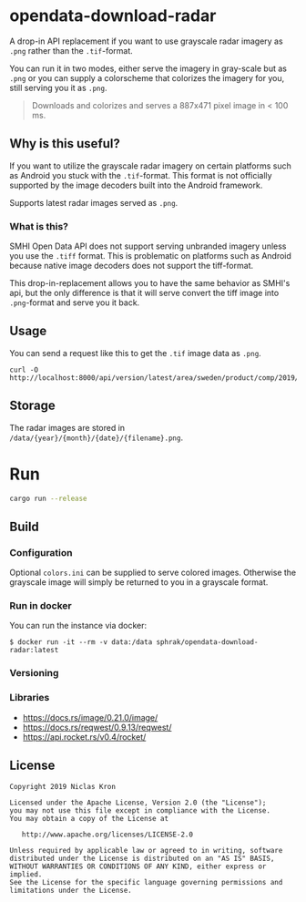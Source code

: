 # opendata-download-radar
A drop-in API replacement if you want to use grayscale radar imagery as
`.png` rather than the `.tif`-format.

You can run it in two modes, either serve the imagery in gray-scale
but as `.png` or you can supply a colorscheme that colorizes the
imagery for you, still serving you it as `.png`.

> Downloads and colorizes and serves a 887x471 pixel image in < 100 ms.

## Why is this useful?
If you want to utilize the grayscale radar imagery on certain
platforms such as Android you stuck with the `.tif`-format.
This format is not officially supported by the image decoders
built into the Android framework.

Supports latest radar images served as `.png`.

### What is this?
SMHI Open Data API does not support serving unbranded imagery unless
you use the `.tiff` format. This is problematic on platforms
such as Android because native image decoders does not support
the tiff-format.

This drop-in-replacement allows you to have the same behavior as SMHI's api,
but the only difference is that it will serve convert the tiff image into
`.png`-format and serve you it back.

## Usage
You can send a request like this to get the `.tif` image data as `.png`.
```
curl -O http://localhost:8000/api/version/latest/area/sweden/product/comp/2019/04/03/radar_1904030005
```

## Storage
The radar images are stored in `/data/{year}/{month}/{date}/{filename}.png`.

# Run
```sh
cargo run --release
```

## Build

### Configuration
Optional `colors.ini` can be supplied to serve colored images.
Otherwise the grayscale image will simply be returned to you
in a grayscale format.

### Run in docker
You can run the instance via docker:
```
$ docker run -it --rm -v data:/data sphrak/opendata-download-radar:latest
```

### Versioning

### Libraries
* https://docs.rs/image/0.21.0/image/
* https://docs.rs/reqwest/0.9.13/reqwest/
* https://api.rocket.rs/v0.4/rocket/

## License

	Copyright 2019 Niclas Kron

	Licensed under the Apache License, Version 2.0 (the "License");
	you may not use this file except in compliance with the License.
	You may obtain a copy of the License at

	   http://www.apache.org/licenses/LICENSE-2.0

	Unless required by applicable law or agreed to in writing, software
	distributed under the License is distributed on an "AS IS" BASIS,
	WITHOUT WARRANTIES OR CONDITIONS OF ANY KIND, either express or implied.
	See the License for the specific language governing permissions and
	limitations under the License.